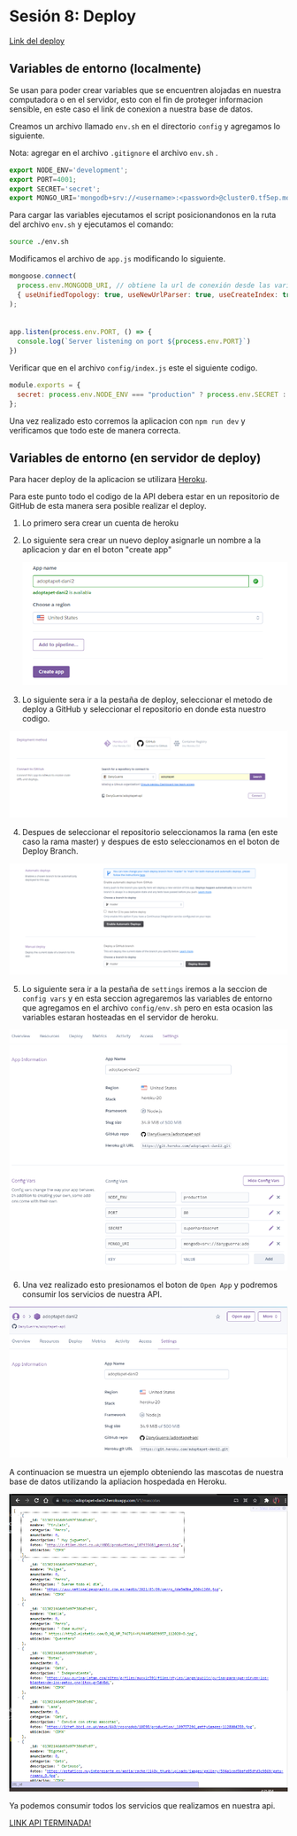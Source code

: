 # Sesión 8: Deploy
[Link del deploy](https://adoptapet-dani.herokuapp.com/v1)

## Variables de entorno (localmente)
Se usan para poder crear variables que se encuentren alojadas en nuestra computadora o en el servidor, esto con el fin de proteger informacion sensible, en este caso el link de conexion a nuestra base de datos.

Creamos un archivo llamado `env.sh` en el directorio `config` y agregamos lo siguiente.

Nota: agregar en el archivo `.gitignore` el archivo `env.sh` .

```javascript
export NODE_ENV='development';
export PORT=4001;
export SECRET='secret';
export MONGO_URI='mongodb+srv://<username>:<password>@cluster0.tf5ep.mongodb.net/<NombreBaseDatos>?retryWrites=true&w=majority';
```

Para cargar las variables ejecutamos el script posicionandonos en la ruta del archivo `env.sh` y ejecutamos el comando:

``` bash
source ./env.sh
```

Modificamos el archivo de `app.js` modificando lo siguiente.

```javascript
mongoose.connect(
  process.env.MONGODB_URI, // obtiene la url de conexión desde las variables de entorno
  { useUnifiedTopology: true, useNewUrlParser: true, useCreateIndex: true }
);


app.listen(process.env.PORT, () => {
  console.log(`Server listening on port ${process.env.PORT}`)
})
```

Verificar que en el archivo `config/index.js` este el siguiente codigo.

```javascript
module.exports = {
  secret: process.env.NODE_ENV === "production" ? process.env.SECRET : "secret",
};
```

Una vez realizado esto corremos la aplicacion con `npm run dev` y verificamos que todo este de manera correcta.

## Variables de entorno (en servidor de deploy)

Para hacer deploy de la aplicacion se utilizara [Heroku](https://dashboard.heroku.com/apps).

Para este punto todo el codigo de la API debera estar en un repositorio de GitHub de esta manera sera posible realizar el deploy.

1. Lo primero sera crear un cuenta de heroku
2. Lo siguiente sera crear un nuevo deploy asignarle un nombre a la aplicacion y dar en el boton "create app"

   ![](images/deploy-1.png)

3. Lo siguiente sera ir a la pestaña de deploy, seleccionar el metodo de deploy a GitHub y seleccionar el repositorio en donde esta nuestro codigo.

  ![](images/deploy-2.png)

4. Despues de seleccionar el repositorio seleccionamos la rama (en este caso la rama master) y despues de esto seleccionamos en el boton de Deploy Branch.

  ![](images/deploy-3.png)

5. Lo siguiente sera ir a la pestaña de `settings` iremos a la seccion de `config vars` y en esta seccion agregaremos las variables de entorno que agregamos en el archivo `config/env.sh` pero en esta ocasion las variables estaran hosteadas en el servidor de heroku.

 ![Image](images/deploy-4.png)

6. Una vez realizado esto presionamos el boton de `Open App` y podremos consumir los servicios de nuestra API.

 ![Image](images/deploy-5.png)

A continuacion se muestra un ejemplo obteniendo las mascotas de nuestra base de datos utilizando la apliacion hospedada en Heroku.

 ![Image](images/deploy-ejemplo.png)

 Ya podemos consumir todos los servicios que realizamos en nuestra api.

 [LINK API TERMINADA!](https://adoptapet-dani2.herokuapp.com/v1/mascotas)